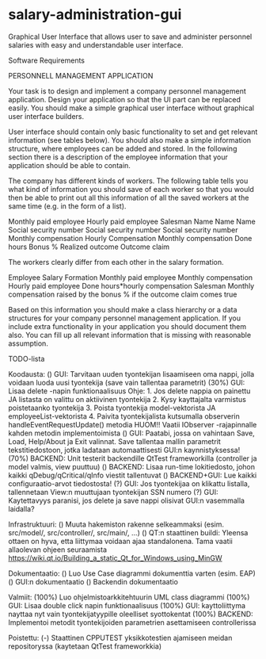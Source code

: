 # salary-administration-gui
Graphical User Interface that allows user to save and administer personnel salaries with easy and understandable user interface.

Software Requirements

PERSONNELL MANAGEMENT APPLICATION

Your task is to design and implement a company personnel management
application. Design your application so that the UI part can be replaced easily. You
should make a simple graphical user interface without graphical user interface builders. 

User interface should contain only basic functionality to set and get relevant information 
(see tables below). You should also make a simple information structure, where employees can 
be added and stored. In the following section there is a description of the employee 
information that your application should be able to contain.

The company has different kinds of workers. The following table tells you what kind
of information you should save of each worker so that you would then be able to
print out all this information of all the saved workers at the same time (e.g. in the
form of a list).

Monthly paid employee 			Hourly paid employee 			Salesman
Name                            Name                            Name
Social security number          Social security number 			Social security number
Monthly compensation            Hourly Compensation 			Monthly compensation
                                Done hours                      Bonus % 
                                                                Realized outcome
                                                                Outcome claim

The workers clearly differ from each other in the salary formation.

Employee                        Salary Formation
Monthly paid employee           Monthly compensation
Hourly paid employee            Done hours*hourly compensation
Salesman                        Monthly compensation raised by the bonus % if the 
                                outcome claim comes true

Based on this information you should make a class hierarchy or a data structures
for your company personnel management application. If you include extra
functionality in your application you should document them also.
You can fill up all relevant information that is missing with reasonable assumption.



TODO-lista

Koodausta:
	() GUI: Tarvitaan uuden tyontekijan lisaamiseen oma nappi, jolla voidaan luoda uusi tyontekija (save vain 
		tallentaa parametrit)
    (30%) GUI: Lisaa delete -napin funktionaalisuus
            Ohje:
            1. Jos delete nappia on painettu JA listasta on valittu on aktiivinen tyontekija
            2. Kysy kayttajalta varmistus poistetaanko tyontekija
            3. Poista tyontekija model-vektorista JA employeeList-vektorista
            4. Paivita tyontekijalista kutsumalla observerin handleEventRequestUpdate() metodia
            HUOM!! Vaatii IObserver -rajapinnalle kahden metodin implementoimista
    () GUI: Paatabi, jossa on vahintaan Save, Load, Help/About ja Exit valinnat. Save tallentaa
            mallin parametrit tekstitiedostoon, jotka ladataan automaattisesti GUI:n kaynnistyksessa!
    (70%) BACKEND: Unit testerit backendille QtTest frameworkilla (controller ja model valmis, view puuttuu)
    () BACKEND: Lisaa run-time lokitiedosto, johon kaikki qDebug/qCritical/qInfo viestit tallentuvat
	() BACKEND+GUI: Lue kaikki configuraatio-arvot tiedostosta!
	(?) GUI: Jos tyontekijaa on klikattu listalla, tallennetaan View:n muuttujaan tyontekijan SSN numero
	(?) GUI: Kaytettavyys paranisi, jos delete ja save nappi olisivat GUI:n vasemmalla laidalla?
	
Infrastruktuuri:
    () Muuta hakemiston rakenne selkeammaksi (esim. src/model/, src/controller/, src/main/, ...)
    () QT:n staattinen buildi: Yleensa ottaen on hyva, etta liittymaa voidaan ajaa standalonena. Tama
        vaatii allaolevan ohjeen seuraamista
        https://wiki.qt.io/Building_a_static_Qt_for_Windows_using_MinGW

Dokumentaatio:
    () Luo Use Case diagrammi dokumenttia varten (esim. EAP)
    () GUI:n dokumentaatio
    () Backendin dokumentaatio

Valmiit:
    (100%) Luo ohjelmistoarkkitehtuurin UML class diagrammi
	(100%) GUI: Lisaa double click napin funktionaalisuus
	(100%) GUI: kayttoliittyma nayttaa nyt vain tyontekijatyypille oleelliset syottokentat
	(100%) BACKEND: Implementoi metodit tyontekijoiden parametrien asettamiseen controllerissa

Poistettu:
    (-) Staattinen CPPUTEST yksikkotestien ajamiseen meidan repositoryssa (kaytetaan QtTest frameworkkia)
